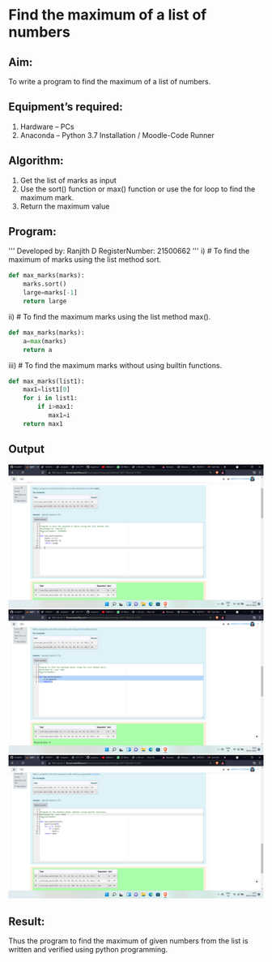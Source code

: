 # Find the maximum of a list of numbers
## Aim:
To write a program to find the maximum of a list of numbers.
## Equipment’s required:
1.	Hardware – PCs
2.	Anaconda – Python 3.7 Installation / Moodle-Code Runner
## Algorithm:
1.	Get the list of marks as input
2.	Use the sort() function or max() function or use the for loop to find the maximum mark.
3.	Return the maximum value
## Program:
''' 
Developed by: Ranjith D
RegisterNumber: 21500662 
'''
i)	# To find the maximum of marks using the list method sort.
```Python
def max_marks(marks):
    marks.sort()
    large=marks[-1]
    return large


```

ii)	# To find the maximum marks using the list method max().
```Python
def max_marks(marks):
    a=max(marks)
    return a


```

iii) # To find the maximum marks without using builtin functions.
```Python
def max_marks(list1):
    max1=list1[0]
    for i in list1:
        if i>max1:
           max1=i
    return max1


```
## Output
![output](https://github.com/RanjithD18/FindMaximum/blob/main/Screenshot%20(49).png) 
![output](https://github.com/RanjithD18/FindMaximum/blob/main/Screenshot%20(50).png) 
![output](https://github.com/RanjithD18/FindMaximum/blob/main/Screenshot%20(51).png) 
## Result:
Thus the program to find the maximum of given numbers from the list is written and verified using python programming.

